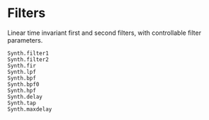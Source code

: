 # Filters

Linear time invariant first and second filters, with controllable filter
parameters.

```@docs
Synth.filter1
Synth.filter2
Synth.fir
Synth.lpf
Synth.bpf
Synth.bpf0
Synth.hpf
Synth.delay
Synth.tap
Synth.maxdelay
```


